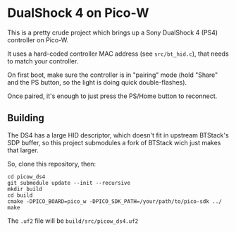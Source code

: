 # DualShock 4 on Pico-W

This is a pretty crude project which brings up a Sony DualShock 4 (PS4)
controller on Pico-W.

It uses a hard-coded controller MAC address (see `src/bt_hid.c`), that needs
to match your controller.

On first boot, make sure the controller is in "pairing" mode (hold "Share" and
the PS button, so the light is doing quick double-flashes).

Once paired, it's enough to just press the PS/Home button to reconnect.

## Building

The DS4 has a large HID descriptor, which doesn't fit in upstream BTStack's
SDP buffer, so this project submodules a fork of BTStack wich just makes that
larger.

So, clone this repository, then:

```
cd picow_ds4
git submodule update --init --recursive
mkdir build
cd build
cmake -DPICO_BOARD=pico_w -DPICO_SDK_PATH=/your/path/to/pico-sdk ../
make
```

The `.uf2` file will be `build/src/picow_ds4.uf2`
